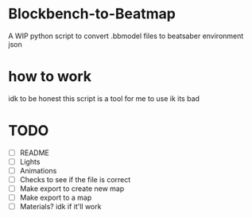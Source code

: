 # Blockbench-to-Beatmap
A WIP python script to convert .bbmodel files to beatsaber environment json

# how to work
idk to be honest
this script is a tool for me to use ik its bad

# TODO
- [ ] README 
- [ ] Lights
- [ ] Animations
- [ ] Checks to see if the file is correct
- [ ] Make export to create new map
- [ ] Make export to a map
- [ ] Materials? idk if it'll work
